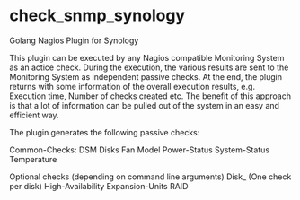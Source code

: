 # check_snmp_synology
Golang Nagios Plugin for Synology

This plugin can be executed by any Nagios compatible Monitoring System as an actice check.
During the execution, the various results are sent to the Monitoring System as independent passive checks.
At the end, the plugin returns with some information of the overall execution results, e.g. Execution time,
Number of checks created etc.
The benefit of this approach is that a lot of information can be pulled out of the system in an easy and
efficient way.

The plugin generates the following passive checks:

Common-Checks:
DSM
Disks
Fan
Model
Power-Status
System-Status
Temperature

Optional checks (depending on command line arguments)
Disk_<Diskname> (One check per disk)
High-Availability
Expansion-Units
RAID
